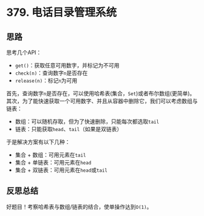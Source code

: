 # 379. 电话目录管理系统

## 思路

思考几个API：

- `get()`：获取任意可用数字，并标记为不可用
- `check(n)`：查询数字`n`是否存在
- `release(n)`：标记`n`为可用

首先，查询数字`n`是否存在，可以使用哈希表(集合，`Set`)或者布尔数组(更简单)。其次，为了能快速获取一个可用数字、并且从容器中删除它，我们可以考虑数组与链表：

- 数组：可以随机存取，但为了快速删除，只能每次都选取`tail`
- 链表：只能获取`head`、`tail`（如果是双链表）

于是解决方案有以下几种：

- 集合 + 数组：可用元素在`tail`
- 集合 + 单链表：可用元素在`head`
- 集合 + 双链表：可用元素在`head`或`tail`

## 反思总结

好题目！考察哈希表与数组/链表的结合，使单操作达到`O(1)`。
